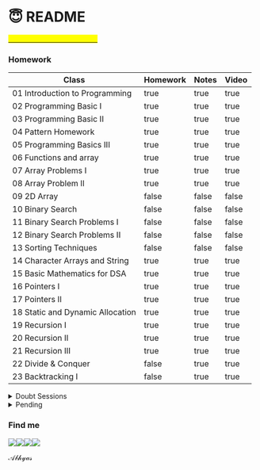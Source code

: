 # 😇 README

[<mark style="color:yellow;">Click here to visit notebook</mark>](https://abhyas-kanaujia.gitbook.io/love-babbar-dsa-unacademy-homework/)<mark style="color:yellow;"></mark>

### Homework

<table><thead><tr><th>Class</th><th data-type="checkbox">Homework</th><th data-type="checkbox">Notes</th><th data-type="checkbox">Video</th></tr></thead><tbody><tr><td>01 Introduction to Programming</td><td>true</td><td>true</td><td>true</td></tr><tr><td>02 Programming Basic I</td><td>true</td><td>true</td><td>true</td></tr><tr><td>03 Programming Basic II</td><td>true</td><td>true</td><td>true</td></tr><tr><td>04 Pattern Homework</td><td>true</td><td>true</td><td>true</td></tr><tr><td>05 Programming Basics III</td><td>true</td><td>true</td><td>true</td></tr><tr><td>06 Functions and array</td><td>true</td><td>true</td><td>true</td></tr><tr><td>07 Array Problems I</td><td>true</td><td>true</td><td>true</td></tr><tr><td>08 Array Problem II</td><td>true</td><td>true</td><td>true</td></tr><tr><td>09 2D Array</td><td>false</td><td>false</td><td>false</td></tr><tr><td>10 Binary Search</td><td>false</td><td>false</td><td>false</td></tr><tr><td>11 Binary Search Problems I</td><td>false</td><td>false</td><td>false</td></tr><tr><td>12 Binary Search Problems II</td><td>false</td><td>false</td><td>false</td></tr><tr><td>13 Sorting Techniques </td><td>false</td><td>false</td><td>false</td></tr><tr><td>14 Character Arrays and String </td><td>true</td><td>true</td><td>true</td></tr><tr><td>15 Basic Mathematics for DSA</td><td>true</td><td>true</td><td>true</td></tr><tr><td>16 Pointers I</td><td>true</td><td>true</td><td>true</td></tr><tr><td>17 Pointers II</td><td>true</td><td>true</td><td>true</td></tr><tr><td>18 Static and Dynamic Allocation</td><td>true</td><td>true</td><td>true</td></tr><tr><td>19 Recursion I</td><td>true</td><td>true</td><td>true</td></tr><tr><td>20 Recursion II</td><td>true</td><td>true</td><td>true</td></tr><tr><td>21 Recursion III</td><td>true</td><td>true</td><td>true</td></tr><tr><td>22 Divide &#x26; Conquer</td><td>false</td><td>true</td><td>true</td></tr><tr><td>23 Backtracking I</td><td>false</td><td>true</td><td>true</td></tr></tbody></table>

<details>

<summary>Doubt Sessions</summary>

Doubt Clearing Session Part I :white\_check\_mark:

Doubt Clearing Session Part II :white\_check\_mark:

Doubt Clearing Session Part III&#x20;

Doubt Clearing Session Part IV&#x20;

Doubt Clearing Session Part V

Doubt Clearing Session Part VI &#x20;

</details>

<details>

<summary>Pending</summary>

1. Catalan Number: Wait until Trees complete.&#x20;

</details>

### Find me&#x20;

[![](https://img.icons8.com/color/48/000000/linkedin-circled--v3.png)](https://www.linkedin.com/in/abhyas/)[![](https://img.icons8.com/ios-filled/50/000000/github.png)](https://github.com/abhyasKanaujia/)[![](https://img.icons8.com/color/48/000000/discord-logo.png)](http://discordapp.com/users/520215009469661195)[![](https://img.icons8.com/color/48/000000/telegram-app--v1.png)](http://t.me/Abhyas29)

𝒜𝒷𝒽𝓎𝒶𝓈
